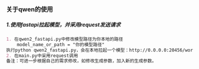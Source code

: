 ### 关于qwen的使用

##### 1.使用fastapi拉起模型，并采用request发送请求
```markdown
1. 在qwen2_fastapi.py中修改模型路径为你本地的路径
    model_name_or_path = "你的模型路径"
执行python qwen2_fastapi.py，会在本地拉起一个模型：http://0.0.0.0:20456/worker_qa
2. 在main.py中采用request调用
备注：可进一步根据自己的需求修改，如修改生成参数，加入新的生成参数。
```
